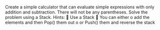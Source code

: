 Create a simple calculator that can evaluate simple expressions with only addition and subtraction. There will not
be any parentheses.
Solve the problem using a Stack.
Hints:
 Use a Stack<string>
 You can either
o add the elements and then Pop() them out
o or Push() them and reverse the stack
